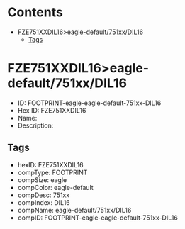 



Contents
========

* [FZE751XXDIL16>eagle-default/751xx/DIL16](#fze751xxdil16eagle-default751xxdil16)
	* [Tags](#tags)

# FZE751XXDIL16>eagle-default/751xx/DIL16

- ID: FOOTPRINT-eagle-eagle-default-751xx-DIL16
- Hex ID: FZE751XXDIL16
- Name: 
- Description: 

## Tags

- hexID: FZE751XXDIL16
- oompType: FOOTPRINT
- oompSize: eagle
- oompColor: eagle-default
- oompDesc: 751xx
- oompIndex: DIL16
- oompName: eagle-default/751xx/DIL16
- oompID: FOOTPRINT-eagle-eagle-default-751xx-DIL16
